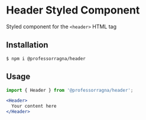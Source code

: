 # Header Styled Component

Styled component for the `<header>` HTML tag

## Installation

```
$ npm i @professorragna/header
```

## Usage

```jsx
import { Header } from '@professorragna/header';

<Header>
  Your content here
</Header>
```
